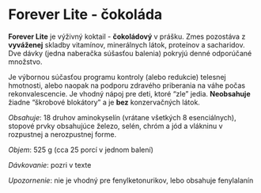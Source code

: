Forever Lite - čokoláda
=======================

**Forever Lite** je výživný koktail - **čokoládový** v prášku. Zmes pozostáva z
**vyváženej** skladby vitamínov, minerálnych látok, proteínov a sacharidov. Dve
dávky (jedna naberačka súšasťou balenia) pokryjú denné odporúčané množstvo.

Je výbornou súčasťou programu kontroly (alebo redukcie) telesnej hmotnosti,
alebo naopak na podporu zdravého priberania na váhe počas rekonvalescencie. Je
vhodný nápoj pre deti, ktoré “zle” jedia. **Neobsahuje** žiadne “škrobové
blokátory” a je **bez** konzervačných látok.

*Obsahuje*: 18 druhov aminokyselín (vrátane všetkých 8 esenciálnych), stopové
prvky obsahujúce železo, selén, chróm a jód a vlákninu v rozpustnej a
nerozpustnej forme.

*Objem*: 525 g (cca 25 porcí v jednom balení)

*Dávkovanie*: pozri v texte

*Upozornenie*: nie je vhodný pre fenylketonurikov, lebo obsahuje fenylalanín

